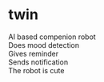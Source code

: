 # twin
AI based compenion robot </br>
Does mood detection </br>
Gives reminder </br>
Sends notification </br>
The robot is cute
